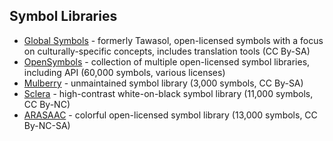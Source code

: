 ## Symbol Libraries

- [Global Symbols](https://globalsymbols.com/en/home/) - formerly Tawasol, open-licensed symbols with a focus on culturally-specific concepts, includes translation tools (CC By-SA)
- [OpenSymbols](https://www.opensymbols.org) - collection of multiple open-licensed symbol libraries, including API (60,000 symbols, various licenses)
- [Mulberry](http://straight-street.com/gallery.php) - unmaintained symbol library (3,000 symbols, CC By-SA)
- [Sclera](http://www.sclera.be/en/picto/overview) - high-contrast white-on-black symbol library (11,000 symbols, CC By-NC)
- [ARASAAC](http://www.arasaac.org/) - colorful open-licensed symbol library (13,000 symbols, CC By-NC-SA)
